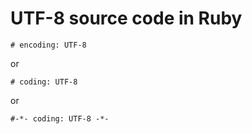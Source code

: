 # UTF-8 source code in Ruby

    # encoding: UTF-8

or

    # coding: UTF-8

or

    #-*- coding: UTF-8 -*-

